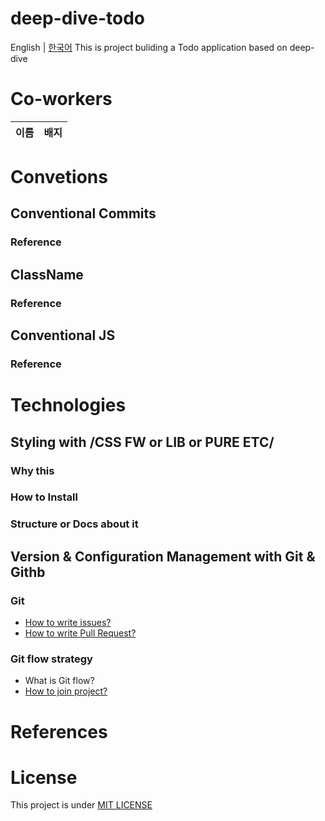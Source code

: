 # deep-dive-todo
English | [한국어](./README-kr.md)
This is project buliding a Todo application based on deep-dive

# Co-workers
|이름|배지|
|---|---|

# Convetions
## Conventional Commits
### Reference

## ClassName
### Reference

## Conventional JS
### Reference

# Technologies

## Styling with /CSS FW or LIB or PURE ETC/
### Why this
### How to Install
### Structure or Docs about it

## Version & Configuration Management with Git & Githb
### Git
- [How to write issues?](./docs/Technologies/Management/Git.md#writing-issue-이슈-작성하기)
- [How to write Pull Request?](./docs/Technologies/Management/Pull-Request.md)
### Git flow strategy 
- What is Git flow?
- [How to join project?](./docs/Technologies/Management/GitFlow.md#how-to-join-project)

# References

# License
This project is under [MIT LICENSE](./LICENSE)
